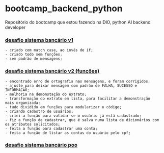 # bootcamp_backend_python
Repositório do bootcamp que estou fazendo na DIO, python AI backend developer

### [desafio sistema bancário v1](./desafios/desafio_sistema_bancario_v1.py)

    - criado com match case, ao invés de if;
    - criado todo sem funções;
    - sem padrão de mensagens;

### [desafio sistema bancário v2 (funções)](./desafios/desafio_sistema_bancario_v2.py)

    - encontrado erro de ortografia nas mensagens, e foram corrigidos;
    - ajuste para deixar mensagem com padrão de FALHA, SUCESSO e INFORMAÇÃO;
    - melhoria na demonstação do extrato;
    - transformação do extrato em lista, para facilitar a demonstração mais organizada;
    - tudo dividido em funções para modularizar o código;
    - criando cadastro de usuários;
    - criei a função para validar se o usuário já está cadastrado;
    - fiz a função de cadastrar, que é salva numa lista de dicionários com os atributos solicitados;
    - feita a função para cadastrar uma conta;
    - feita a função de listar as contas do usuário pelo cpf;

### [desafio sistema bancário poo](./desafios/desafio_sistema_bancario_poo.py)